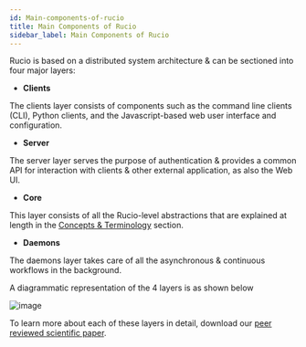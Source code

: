 ```yaml
---
id: Main-components-of-rucio
title: Main Components of Rucio
sidebar_label: Main Components of Rucio
---
```


Rucio is based on a distributed system architecture & can be sectioned into four major layers:

- **Clients**

The clients layer consists of components such as the command line clients (CLI), Python clients, and the Javascript-based web user interface and configuration.

- **Server**

The server layer serves the purpose of authentication & provides a common API for interaction with clients & other external application, as also the Web UI.

- **Core**

This layer consists of all the Rucio-level abstractions that are explained at length in the [Concepts & Terminology](concepts.md) section.

- **Daemons**

The daemons layer takes care of all the asynchronous & continuous workflows in the background.

A diagrammatic representation of the 4 layers is as shown below 

![image](/documentation/img/architecture.png)

To learn more about each of these layers in detail, download our [peer reviewed scientific paper](https://link.springer.com/article/10.1007/s41781-019-0026-3).






